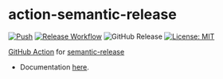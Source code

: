 # action-semantic-release

[![Push](https://github.com/quike/action-semantic-release/actions/workflows/release.yml/badge.svg)](https://github.com/quike/action-semantic-release/actions/workflows/release.yml)
[![Release Workflow](https://github.com/quike/action-semantic-release/actions/workflows/release-container.yml/badge.svg)](https://github.com/quike/action-semantic-release/actions/workflows/release-container.yml)
![GitHub Release](https://img.shields.io/github/v/release/quike/action-semantic-release)
[![License: MIT](https://img.shields.io/badge/License-MIT-yellow.svg)](https://opensource.org/licenses/MIT)

[GitHub Action](https://docs.github.com/en/actions) for
[semantic-release](https://www.github.com/semantic-release/semantic-release)

- Documentation [here](docs/index.md).
